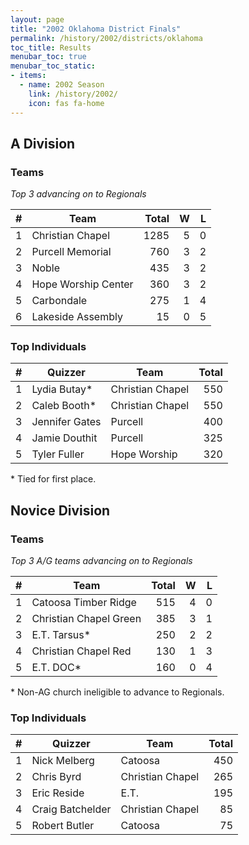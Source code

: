 ```yaml
---
layout: page
title: "2002 Oklahoma District Finals"
permalink: /history/2002/districts/oklahoma
toc_title: Results
menubar_toc: true
menubar_toc_static:
- items:
  - name: 2002 Season
    link: /history/2002/
    icon: fas fa-home
---
```


## A Division

### Teams

*Top 3 advancing on to Regionals*

|    # | Team                | Total |    W |    L |
| ---: | ------------------- | ----: | ---: | ---: |
|    1 | Christian Chapel    |  1285 |    5 |    0 |
|    2 | Purcell Memorial    |   760 |    3 |    2 |
|    3 | Noble               |   435 |    3 |    2 |
|    4 | Hope Worship Center |   360 |    3 |    2 |
|    5 | Carbondale          |   275 |    1 |    4 |
|    6 | Lakeside Assembly   |    15 |    0 |    5 |

### Top Individuals

|    # | Quizzer        | Team             | Total |
| ---: | -------------- | ---------------- | ----: |
|    1 | Lydia Butay*   | Christian Chapel |   550 |
|    2 | Caleb Booth*   | Christian Chapel |   550 |
|    3 | Jennifer Gates | Purcell          |   400 |
|    4 | Jamie Douthit  | Purcell          |   325 |
|    5 | Tyler Fuller   | Hope Worship     |   320 |

\* Tied for first place.

## Novice Division

### Teams

*Top 3 A/G teams advancing on to Regionals*

|    # | Team                   | Total |    W |    L |
| ---: | ---------------------- | ----: | ---: | ---: |
|    1 | Catoosa Timber Ridge   |   515 |    4 |    0 |
|    2 | Christian Chapel Green |   385 |    3 |    1 |
|    3 | E.T. Tarsus*           |   250 |    2 |    2 |
|    4 | Christian Chapel Red   |   130 |    1 |    3 |
|    5 | E.T. DOC*              |   160 |    0 |    4 |

\* Non-AG church ineligible to advance to Regionals.

### Top Individuals

|    # | Quizzer          | Team             | Total |
| ---: | ---------------- | ---------------- | ----: |
|    1 | Nick Melberg     | Catoosa          |   450 |
|    2 | Chris Byrd       | Christian Chapel |   265 |
|    3 | Eric Reside      | E.T.             |   195 |
|    4 | Craig Batchelder | Christian Chapel |    85 |
|    5 | Robert Butler    | Catoosa          |    75 |

